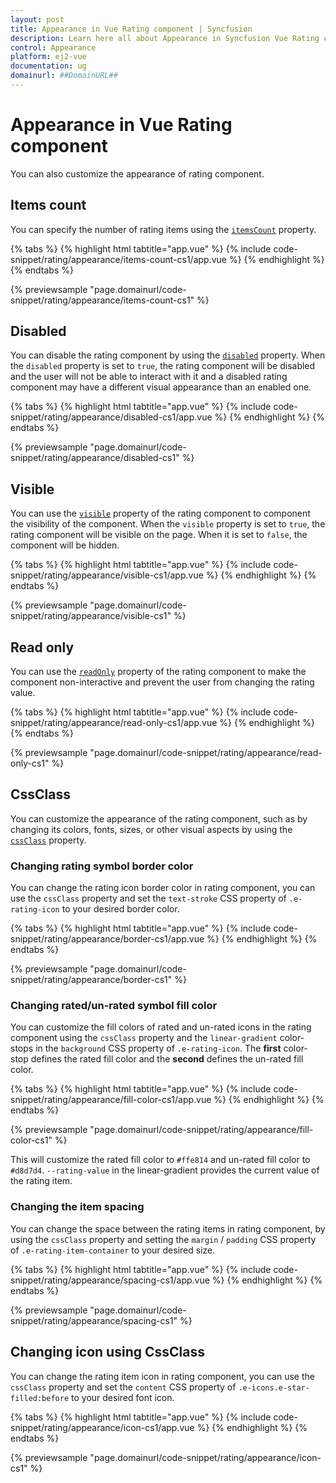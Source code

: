 ```yaml
---
layout: post
title: Appearance in Vue Rating component | Syncfusion
description: Learn here all about Appearance in Syncfusion Vue Rating component of Syncfusion Essential JS 2 and more.
control: Appearance 
platform: ej2-vue
documentation: ug
domainurl: ##DomainURL##
---
```


# Appearance in Vue Rating component

You can also customize the appearance of rating component.

## Items count

You can specify the number of rating items using the [`itemsCount`](https://ej2.syncfusion.com/vue/documentation/api/rating/#itemscount) property.

{% tabs %}
{% highlight html tabtitle="app.vue" %}
{% include code-snippet/rating/appearance/items-count-cs1/app.vue %}
{% endhighlight %}
{% endtabs %}
        
{% previewsample "page.domainurl/code-snippet/rating/appearance/items-count-cs1" %}

## Disabled

You can disable the rating component by using the [`disabled`](https://ej2.syncfusion.com/vue/documentation/api/rating/#disabled) property. When the `disabled` property is set to `true`, the rating component will be disabled and the user will not be able to interact with it and a disabled rating component may have a different visual appearance than an enabled one.

{% tabs %}
{% highlight html tabtitle="app.vue" %}
{% include code-snippet/rating/appearance/disabled-cs1/app.vue %}
{% endhighlight %}
{% endtabs %}
        
{% previewsample "page.domainurl/code-snippet/rating/appearance/disabled-cs1" %}

## Visible

You can use the [`visible`](https://ej2.syncfusion.com/vue/documentation/api/rating/#visible) property of the rating component to component the visibility of the component. When the `visible` property is set to `true`, the rating component will be visible on the page. When it is set to `false`, the component will be hidden.

{% tabs %}
{% highlight html tabtitle="app.vue" %}
{% include code-snippet/rating/appearance/visible-cs1/app.vue %}
{% endhighlight %}
{% endtabs %}
        
{% previewsample "page.domainurl/code-snippet/rating/appearance/visible-cs1" %}

## Read only

You can use the [`readOnly`](https://ej2.syncfusion.com/vue/documentation/api/rating/#readonly) property of the rating component to make the component non-interactive and prevent the user from changing the rating value.

{% tabs %}
{% highlight html tabtitle="app.vue" %}
{% include code-snippet/rating/appearance/read-only-cs1/app.vue %}
{% endhighlight %}
{% endtabs %}
        
{% previewsample "page.domainurl/code-snippet/rating/appearance/read-only-cs1" %}

## CssClass

You can customize the appearance of the rating component, such as by changing its colors, fonts, sizes, or other visual aspects by using the [`cssClass`](https://ej2.syncfusion.com/vue/documentation/api/rating/#cssclass) property.

### Changing rating symbol border color

You can change the rating icon border color in rating component, you can use the `cssClass` property and set the `text-stroke` CSS property of `.e-rating-icon` to your desired border color.

{% tabs %}
{% highlight html tabtitle="app.vue" %}
{% include code-snippet/rating/appearance/border-cs1/app.vue %}
{% endhighlight %}
{% endtabs %}
        
{% previewsample "page.domainurl/code-snippet/rating/appearance/border-cs1" %}

### Changing rated/un-rated symbol fill color

You can customize the fill colors of rated and un-rated icons in the rating component using the `cssClass` property and the `linear-gradient` color-stops in the `background` CSS property of `.e-rating-icon`. The **first** color-stop defines the rated fill color and the **second** defines the un-rated fill color.

{% tabs %}
{% highlight html tabtitle="app.vue" %}
{% include code-snippet/rating/appearance/fill-color-cs1/app.vue %}
{% endhighlight %}
{% endtabs %}
        
{% previewsample "page.domainurl/code-snippet/rating/appearance/fill-color-cs1" %}

This will customize the rated fill color to `#ffe814` and un-rated fill color to `#d8d7d4`. `--rating-value` in the linear-gradient provides the current value of the rating item.

### Changing the item spacing

You can change the space between the rating items in rating component, by using the `cssClass` property and setting the `margin` / `padding` CSS property of `.e-rating-item-container` to your desired size.

{% tabs %}
{% highlight html tabtitle="app.vue" %}
{% include code-snippet/rating/appearance/spacing-cs1/app.vue %}
{% endhighlight %}
{% endtabs %}
        
{% previewsample "page.domainurl/code-snippet/rating/appearance/spacing-cs1" %}

## Changing icon using CssClass

You can change the rating item icon in rating component, you can use the `cssClass` property and set the `content` CSS property of `.e-icons.e-star-filled:before` to your desired font icon.

{% tabs %}
{% highlight html tabtitle="app.vue" %}
{% include code-snippet/rating/appearance/icon-cs1/app.vue %}
{% endhighlight %}
{% endtabs %}
        
{% previewsample "page.domainurl/code-snippet/rating/appearance/icon-cs1" %}

